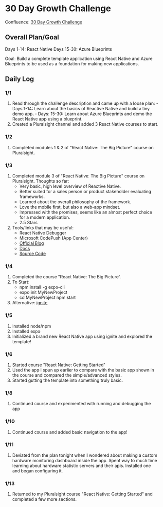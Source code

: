 
# 30 Day Growth Challenge

Confluence: [30 Day Growth Challenge](https://artisantechgroup.atlassian.net/wiki/spaces/AI/pages/1108475905/30+Day+Growth+Challenge)

## Overall Plan/Goal
Days 1-14: React Native
Days 15-30: Azure Blueprints

Goal: Build a complete template application using React Native and Azure Blueprints to be used as a foundation for making new applications.


## Daily Log

### 1/1

1. Read through the challenge description and came up with a loose plan:
		- Days 1-14: Learn about the basics of Reactive Native and build a tiny demo app.
		- Days: 15-30: Learn about Azure Blueprints and demo the React Native app using a blueprint.
2. Created a Pluralsight channel and added 3 React Native courses to start.

### 1/2

1. Completed modules 1 & 2 of "React Native: The Big Picture" course on Pluralsight.

### 1/3

1. Completed module 3 of "React Native: The Big Picture" course on Pluralsight. Thoughts so far:
	* Very basic, high level overview of Reactive Native.
	* Better suited for a sales person or product stakeholder evaluating frameworks.
	* Learned about the overall philosophy of the framework.
	* Love the mobile first, but also a web-app mindset.
	* Impressed with the promises, seems like an almost perfect choice for a modern application.
	* 2.5 Stars
2. Tools/links that may be useful:
	* React Native Debugger
	* Microsoft CodePush (App Center)
	* [Official Blog](https://reactnative.dev/blog)
	* [Docs](https://reactnative.dev/docs/getting-started)
	* [Source Code](https://github.com/facebook/react-native)

### 1/4
1. Completed the course "React Native: The Big Picture".
2. To Start:
	* npm install -g expo-cli
	* expo init MyNewProject
	* cd MyNewProject npm start
3. Alternative: [ignite](https://github.com/infinitered/ignite)

### 1/5
1. Installed node/npm
2. Installed expo
3. Initialized a brand new React Native app using ignite and explored the template!

### 1/6
1. Started course "React Native: Getting Started"
2. Used the app I spun up earlier to compare with the basic app shown in the course and compared the simple/advanced styles.
3. Started gutting the template into something truly basic.

### 1/8
1. Continued course and experimented with running and debugging the app

### 1/10
1. Continued course and added basic navigation to the app!

### 1/11
1. Deviated from the plan tonight when I wondered about making a custom hardware monitoring dashboard inside the app. Spent way to much time learning about hardware statistic servers and their apis. Installed one and began configuring it.

### 1/13
1. Returned to my Pluralsight course "React Native: Getting Started" and completed a few more sections.
